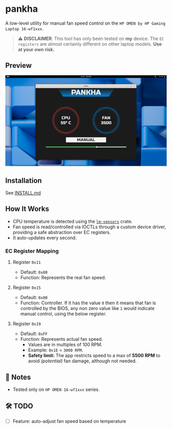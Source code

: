 # pankha

A low-level utility for manual fan speed control on the `HP OMEN by HP Gaming Laptop 16-wf1xxx`.

> ⚠️ **DISCLAIMER**: This tool has only been tested on **my** device. The `EC registers` are almost certainly different on other laptop models. **Use at your own risk.**

## Preview

![Preview](./client/screenshot/preview.png)

## Installation

See [INSTALL.md](INSTALL.md)

## How It Works

- CPU temperature is detected using the [`lm-sensors`](https://crates.io/crates/lm-sensors) crate.
- Fan speed is read/controlled via IOCTLs through a custom device driver, providing a safe abstraction over EC registers.
- It auto-updates every second.

### EC Register Mapping

1. Register `0x11`
   
   - Default: `0x00`
   - Function: Represents the real fan speed.

2. Register `0x15`
   
   - Default: `0x00`
   - Function: Controller. If it has the value `0` then it means that fan is controlled by the BIOS, any non zero value like `1` would indicate manual control, using the below register.

3. Register `0x19`
   
   - Default: `0xFF`
   - Function: Represents actual fan speed.
     - Values are in multiples of 100 RPM.
     - Example: `0x1E` = `3000 RPM`.
     - **Safety limit:** The app restricts speed to a max of **5500 RPM** to avoid *(potential)* fan damage, although not needed.

## 📎 Notes

- Tested only on `HP OMEN 16-wf1xxx` series.

## 🛠️ TODO

- [ ] Feature: auto-adjust fan speed based on temperature
